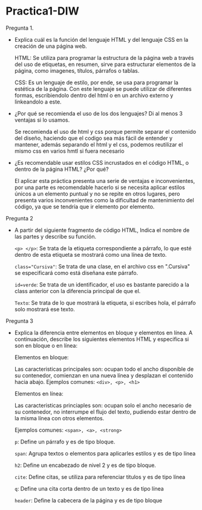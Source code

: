# Practica1-DIW

 Pregunta 1.
  
 * Explica cuál es la función del lenguaje HTML y del lenguaje CSS en la creación de una página web.

    HTML: Se utiliza para programar la estructura de la página web a través del uso de etiquetas, en resumen, sirve para estructurar elementos de la página, como imagenes, títulos, párrafos o tablas.

    CSS: Es un lenguaje de estilo, por ende, se usa para programar la estética de la página. Con este lenguaje se puede utilizar de diferentes formas, escribiendolo dentro del html o en un archivo externo y linkeandolo a este.

* ¿Por qué se recomienda el uso de los dos lenguajes? Di al menos 3 ventajas si lo usamos.

  Se recomienda el uso de html y css porque permite separar el contenido del diseño, haciendo que el codigo sea más fácil de entender y mantener, además separando el html y el css, podemos reutilizar el mismo css en varios hmtl si fuera necesario


* ¿Es recomendable usar estilos CSS incrustados en el código HTML, o dentro de la página HTML? ¿Por qué?

  El aplicar esta práctica presenta una serie de ventajas e inconvenientes, por una parte es recomendable hacerlo si se necesita aplicar estilos únicos a un elemento puntual y no se repite en otros lugares, pero presenta varios inconvenientes como la dificultad de mantenimiento del código, ya que se tendría que ir elemento por elemento.
   
Pregunta 2
 
  * A partir del siguiente fragmento de código HTML, Indica el nombre de las partes y describe su función. 

     `<p> </p>`: Se trata de la etiqueta correspondiente a párrafo, lo que esté dentro de esta etiqueta se mostrará como una línea de texto.

     `class="Cursiva"`: Se trata de una clase, en el archivo css en ".Cursiva" se especificará como está diseñana este párrafo.

      `id=verde`: Se trata de un identificador, el uso es bastante parecido a la class anterior con la diferencia principal de que el.

      `Texto`: Se trata de lo que mostrará la etiqueta, si escribes hola, el párrafo solo mostrará ese texto.

Pregunta 3 

 
* Explica la diferencia entre elementos en bloque y elementos en línea. A continuación, describe los siguientes elementos HTML y especifica si son en bloque o en línea:

  Elementos en bloque:

  Las caracteristicas principales son: ocupan todo el ancho disponible de su contenedor, comienzan en una nueva línea y desplazan el contenido hacia abajo.
Ejemplos comunes: `<div>, <p>, <h1>`

  Elementos en línea:

  Las caracteristicas princiaples son: ocupan solo el ancho necesario de su contenedor, no interrumpe el flujo del texto, pudiendo estar dentro de la misma línea con otros elementos.

  Ejemplos comunes: `<span>, <a>, <strong>` 


  `p`: Define un párrafo y es de tipo bloque.


   `span`:  Agrupa textos o elementos para aplicarles estilos y es de tipo línea


   `h2`:  Define un encabezado de nivel 2 y es de tipo bloque.

  `cite`:  Define citas, se utiliza para referenciar titulos y es de tipo línea

  `q`:   Define una cita corta dentro de un texto y es de tipo línea

   `header`: Define la cabecera de la página y es de tipo bloque

  

  


